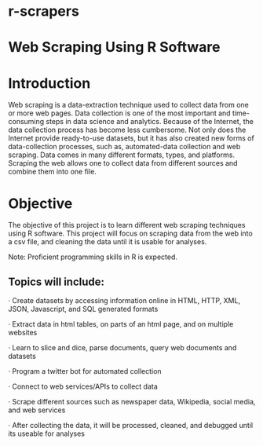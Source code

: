 # r-scrapers

# Web Scraping Using R Software

# Introduction
 
Web scraping is a data-extraction technique used to collect data from one or more web pages. Data collection is one of the most important and time-consuming steps in data science and analytics. Because of the Internet, the data collection process has become less cumbersome. Not only does the Internet provide ready-to-use datasets, but it has also created new forms of data-collection processes, such as, automated-data collection and web scraping.  Data comes in many different formats, types, and platforms. Scraping the web allows one to collect data from different sources and combine them into one file. 
 
# Objective 

The objective of this project is to learn different web scraping techniques using R software. This project will focus on scraping data from the web into a csv file, and cleaning the data until it is usable for analyses. 

Note: Proficient programming skills in R is expected.
 
## Topics will include:

·  	Create datasets by accessing information online in HTML, HTTP, XML, JSON, Javascript, and SQL generated formats

·  	Extract data in html tables, on parts of an html page, and on multiple websites

·  Learn to slice and dice, parse documents, query web documents and datasets

·  	Program a twitter bot for automated collection

·  	Connect to web services/APIs to collect data

·  	Scrape different sources such as newspaper data, Wikipedia, social media, and web services

·  	 After collecting the data, it will be processed, cleaned, and debugged until its useable for analyses
